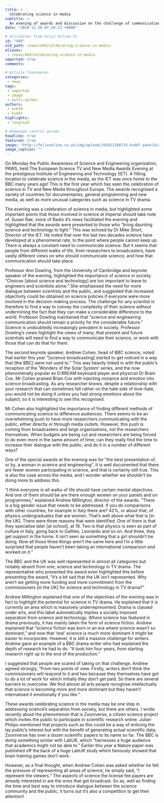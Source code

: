 ```yaml
---
title: >
  Celebrating science in media
subtitle: >
  An evening of awards and discussion on the challenge of communication science
date: "2010-11-26 07:20:23 +0000"

# Attributes from Felix Online V1
id: "449"
old_path: /news/449/celebrating-science-in-media-
aliases:
 - /news/449/celebrating-science-in-media-
imported: true
comments:

# Article Taxonomies
categories:
 - news
tags:
 - imported
 - image
 - multi-author
authors:
 - ec610
 - ks607
highlights:
 - longread

# Homepage control params
headline: true
featured: true
image: "http://felixonline.co.uk/img/upload/201011260719-ks607-paneldis.jpg"
image_caption: ""
---
```


On Monday the Public Awareness of Science and Engineering organisation, PAWS, held The European Science TV and New Media Awards Evening at the prestigious Institute of Engineering and Technology (IET). A fitting location to celebrate science in the media, as the IET was once home to the BBC many years ago! This is the first year which has seen the celebration of science in TV and New Media throughout Europe. The awards recognised a variety of countries for documentaries, general programming and new media, as well as more unusual categories such as science in TV drama.

The evening was a celebration of science in media, but highlighted some important points that those involved in science at Imperial should take note of. Susan Rae, voice of Radio 4’s news facilitated the evening and highlighted that the awards were presented to those who “bring daunting science and technology to light.” This was echoed by Dr Mike Short, Director of the IET. He noted that over the last two decades science have developed at a phenomenal rate, to the point where people cannot keep up. There is always a constant need to communicate science. But it seems that people from different walks of life, from researchers to broadcasters, have vastly different views on who should communicate science, and how that communication should take place.

Professor Ann Dowling, from the University of Cambridge and keynote speaker of the evening, highlighted the importance of science in society. “Choices [about science and technology] are too important to leave to engineers and scientists alone.” She emphasised the need for more dialogue between scientists and the public, and suggested that increased objectivity could be obtained on science policies if everyone were more involved in the decision making process. The challenge for any scientist is therefore to find a way to convey the complexity of their science without undermining the fact that they can make a considerable difference to the world. Professor Dowling maintained that “science and engineering communication should remain a priority for the considerable future.” Science is undoubtedly increasingly prevalent in society. Professor Dowling’s views highlight the views of many; that present and future scientists will need to find a way to communicate their science, or work with those that can do that for them.

The second keynote speaker, Andrew Cohen, head of BBC science, noted that earlier this year “[science broadcasting] started to get noticed in a way that [the BBC] were not used to.” This was heavily linked in with the public’s reception of the ‘Wonders of the Solar System’ series, and the now phenomenally popular ex D:RREAM keyboard player and physicist Dr Brain Cox. Mr Cohen praised Brian Cox with injecting romance and emotion into science broadcasting. As any researcher knows, despite a relationship with your research that can sometimes fall rather on the hate side of love-hate, you would not be doing it unless you had strong emotions about the subject, so it is interesting to see this recognised.

Mr Cohen also highlighted the importance of finding different methods of communicating science to difference audiences. There seems to be an overwhelming push to have more researchers communicating with the public, either directly or through media outlets. However, this push is coming from broadcasters and large organisations, not the researchers themselves. When budgets are being cut and researchers are being forced to do even more in the same amount of time; can they really find the time to increase their dialogue with the public, and do it in a number of different ways?

One of the special awards at the evening was for “the best presentation of, or by, a woman in science and engineering”. It is well documented that there are fewer women participating in science, and that is certainly still true. This is also the case across the media, and I wonder whether we shouldn’t be doing more to address this.

“I think everyone in all walks of life should have certain mental objectives. And one of them should be are there enough women on your panels and on programmes,” explained Andrew Millington, director of the awards. “There is a big gender issue that needs to be addressed. If you do comparisons with other countries, for example in Italy there are? 42%, or about that, of physics undergraduates that are women. That’s well above what that is [in the UK]. There were three reasons that were identified. One of them is that they specialise later [at school], at 19. Two is that physics is seen as part of culture in Italy, going back to Gallileo, Leonardo and so on. And three, they get support in the home. It isn’t seen as something that a girl shouldn’t be doing. Now all those three things aren’t the same here and I’m a little surprised that people haven’t been taking an international comparison and worked on it.”

The BBC and the UK was well represented in almost all categories but notably absent from one; science and technology in TV drama. The representative who presented the award even highlighted this before presenting the award, “It’s a bit sad that the UK isn’t represented. Why aren’t we getting more funding and more commitment from the commissioners [in the UK] for science and technology in TV drama?”

Andrew Millington explained that one of the objectives of the evening was in fact to highlight the potential for science in TV drama. He explained that it is currently an area which is massively underrepresented. Drama is classed under arts, and this label automatically implies a socially imposed separation from science and technology. Where science has featured in drama previously, it has mainly taken the form of science fiction. Andrew explained that “science fiction was born in an era where science wasn’t so dominant,” and now that ‘real’ science is much more dominant it might be easier to incorporate. However, it is still a massive challenge for writers. Andrew gave an example of a BBC drama writer who had explained the depth of research he had to do. “It took him four years, from starting research right up to the end of the production.”

I suggested that people are scared of taking on that challenge. Andrew agreed strongly, “From two points of view. Firstly, writers don’t think the commissioners will respond to it and two because they themselves have got to do a lot of work for which initially they don’t get paid. So there are several barriers to overcome. We find almost all arts people recognise intellectually that science is becoming more and more dominant but they haven’t internalised it emotionally if you like.”

These awards celebrating science in the media may be one step in addressing science’s separation from society, but there are others. I wrote recently about the phenomenon that is Zooniverse, a citizen science project which invites the public to participate in scientific research online. Julian Philips mentioned that projects such as this could be a way of enticing the lay public’s interest but with the benefit of generating actual scientific data; Zooniverse has over a dozen scientific papers to its name so far. The BBC is doing something similar with LabUK, which “harnesses a huge audience that academics might not be able to.” Earlier this year a Nature paper was published off the back of a huge LabUK study which famously showed that brain training games don’t work.

However, as a final thought, when Andrew Cohen was asked whether he felt the pressure of representing all areas of science, he simply said, “I represent the viewers.” The aspects of science the license fee payers are already interested in are the ones that get broadcast. So as, well as finding the time and best way to introduce dialogue between the science community and the public, it turns out it’s also a competition to get their attention!
